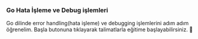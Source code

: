 ### Go Hata İşleme ve Debug işlemleri

Go dilinde error handling(hata işleme) ve debugging işlemlerini adım adım öğrenelim.
Başla butonuna tıklayarak talimatlarla eğitime başlayabilirsiniz. 🚀  